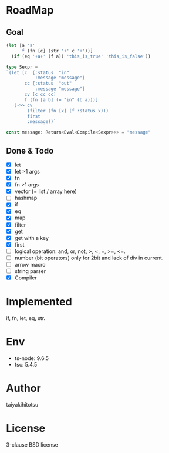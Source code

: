 # RoadMap
## Goal
```typescript
(let [a 'a'
      f (fn [c] (str '+' c '+'))]
  (if (eq '+a+' (f a)) 'this_is_true' 'this_is_false'))
```

```typescript
type Sexpr =
`(let [c  {:status  "in"
           :message "message"}
       cc {:status  "out"
           :message "message"}
       cv [c cc cc]
       f (fn [a b] (= "in" (b a)))]
   (->> cv
        (filter (fn [x] (f :status x)))
        first
        :message))`

const message: Return<Eval<Compile<Sexpr>>> = "message"
```

## Done & Todo
- [x] let
- [x] let >1 args
- [x] fn
- [x] fn >1 args
- [x] vector (= list / array here)
- [ ] hashmap
- [x] if
- [x] eq
- [x] map
- [x] filter
- [x] get
- [x] get with a key
- [x] first
- [ ] logical operation: and, or, not, >, <, =, >=, <=.
- [ ] number (bit operators)
only for 2bit and lack of div in current.
- [ ] arrow macro
- [ ] string parser
- [x] Compiler

# Implemented
if, fn, let, eq, str.

# Env
- ts-node: 9.6.5
- tsc: 5.4.5

# Author
taiyakihitotsu

# License
3-clause BSD license
